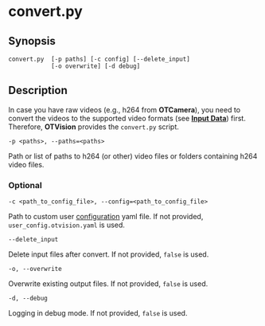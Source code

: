 # convert.py

## Synopsis

```text
convert.py  [-p paths] [-c config] [--delete_input]
            [-o overwrite] [-d debug]
```

## Description

In case you have raw videos (e.g., h264 from **OTCamera**), you need to convert the videos to the supported video formats (see [**Input Data**](../firstuse/#input-data)) first. Therefore, **OTVision** provides the `convert.py` script.

`-p <paths>, --paths=<paths>`

Path or list of paths to h264 (or other) video files or folders containing h264 video files.

### Optional

`-c <path_to_config_file>, --config=<path_to_config_file>`

Path to custom user [configuration](../configuration/) yaml file. If not provided, `user_config.otvision.yaml` is used.

`--delete_input`

Delete input files after convert. If not provided, `false` is used.

`-o, --overwrite`

Overwrite existing output files. If not provided, `false` is used.

`-d, --debug`

Logging in debug mode. If not provided, `false` is used.
